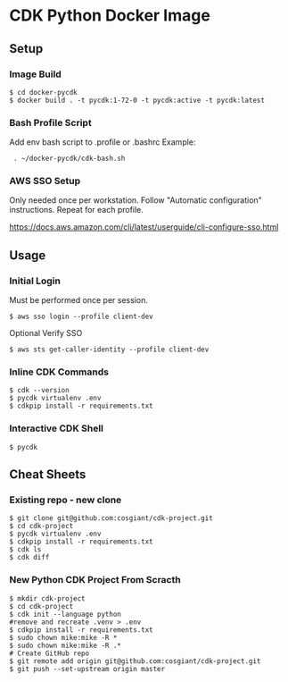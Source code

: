# CDK Python Docker Image

## Setup

### Image Build

```
$ cd docker-pycdk
$ docker build . -t pycdk:1-72-0 -t pycdk:active -t pycdk:latest
```

### Bash Profile Script

Add env bash script to .profile or .bashrc Example:

``` . ~/docker-pycdk/cdk-bash.sh```

### AWS SSO Setup

Only needed once per workstation. Follow "Automatic configuration" instructions.  Repeat for each profile.

https://docs.aws.amazon.com/cli/latest/userguide/cli-configure-sso.html

## Usage

### Initial Login

Must be performed once per session.

```$ aws sso login --profile client-dev```

Optional Verify SSO

```$ aws sts get-caller-identity --profile client-dev```

###  Inline CDK Commands

```
$ cdk --version
$ pycdk virtualenv .env
$ cdkpip install -r requirements.txt
```

### Interactive CDK Shell

```$ pycdk```

## Cheat Sheets

### Existing repo - new clone

```
$ git clone git@github.com:cosgiant/cdk-project.git
$ cd cdk-project
$ pycdk virtualenv .env
$ cdkpip install -r requirements.txt
$ cdk ls
$ cdk diff
```


### New Python CDK Project From Scracth

```
$ mkdir cdk-project
$ cd cdk-project
$ cdk init --language python
#remove and recreate .venv > .env
$ cdkpip install -r requirements.txt
$ sudo chown mike:mike -R *
$ sudo chown mike:mike -R .*
# Create GitHub repo
$ git remote add origin git@github.com:cosgiant/cdk-project.git
$ git push --set-upstream origin master
```